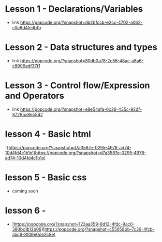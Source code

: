 # Lesson 1 - Declarations/Variables

- link https://popcode.org/?snapshot=db2bfccb-e2cc-4702-a062-c0a6d4fedbfb

# Lesson 2 - Data structures and types
- link https://popcode.org/?snapshot=80db0a78-2c58-48ae-a8a6-c8906edf37f1

# Lesson 3 - Control flow/Expression and Operators
- link https://popcode.org/?snapshot=e8e54afa-6c29-435c-92df-87285a8e5542

# lesson 4 - Basic html
-[https://popcode.org/?snapshot=d7a3587e-0295-4978-ad74-10d4fd4c1b1e](https://popcode.org/?snapshot=d7a3587e-0295-4978-ad74-10d4fd4c1b1e)

# lesson 5 - Basic css
- coming soon

# lesson 6 - 
- [https://popcode.org/?snapshot=123aa359-8d12-4fdc-9ac0-380bc1b13b09](https://popcode.org/?snapshot=c55058bb-7c39-4fcb-abc8-8f09e0de2c8e)


